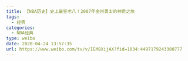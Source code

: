 ```yaml
---
title: 【NBA历史】史上最狂老八！2007年金州勇士的神奇之旅
tags:
  - 经典
categories:
  - NBA经典
type: weibo
date: 2020-04-24 13:57:35
url: https://www.weibo.com/tv/v/IEM8XijAX?fid=1034:4497179243380777
---
```


<!-- more -->
